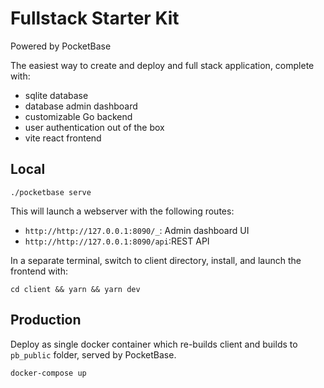 # Fullstack Starter Kit

Powered by PocketBase

The easiest way to create and deploy and full stack application, complete with:

- sqlite database
- database admin dashboard
- customizable Go backend
- user authentication out of the box
- vite react frontend

## Local

`./pocketbase serve`

This will launch a webserver with the following routes:

- `http://http://127.0.0.1:8090/_`: Admin dashboard UI
- `http://http://127.0.0.1:8090/api`:REST API

In a separate terminal, switch to client directory, install, and launch the frontend with:

`cd client && yarn && yarn dev`

## Production

Deploy as single docker container which re-builds client and builds to `pb_public` folder, served by PocketBase.

`docker-compose up`
